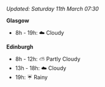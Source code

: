 *Updated: Saturday 11th March 07:30*

**Glasgow**

* 8h - 19h: :cloud: Cloudy

**Edinburgh**

* 8h - 12h: :partly_sunny: Partly Cloudy
* 13h - 18h: :cloud: Cloudy
* 19h: :umbrella: Rainy
